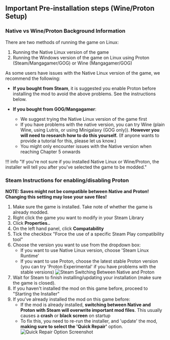 ## Important Pre-installation steps (Wine/Proton Setup)

### Native vs Wine/Proton Background Information

There are two methods of running the game on Linux:

1. Running the Native Linux version of the game
2. Running the Windows version of the game on Linux  using Proton (Steam/Mangagamer/GOG) or Wine (Mangagamer/GOG)

As some users have issues with the Native Linux version of the game, we recommend the following:

- **If you bought from Steam**, it is suggested you enable Proton before installing the mod to avoid the above problems. See the instructions below.

- **If you bought from GOG/Mangagamer**:

    - We suggest trying the Native Linux version of the game first
    - If you have problems with the native version, you can try Wine (plain Wine, using Lutris, or using Minigalaxy (GOG only)). **However you will need to research how to do this yourself.** (If anyone wants to provide a tutorial for this, please let us know.)
    - You might only encounter issues with the Native version when reaching Chapter 5 onwards

!!! info "If you're not sure if you installed Native Linux or Wine/Proton, the installer will tell you after you've selected the game to be modded."

### Steam Instructions for enabling/disabling Proton

**NOTE: Saves might not be compatible between Native and Proton! Changing this setting may lose your save files!**

1. Make sure the game is installed. Take note of whether the game is already modded.
2. Right click the game you want to modify in your Steam Library
3. Click **Properties..**
4. On the left hand panel, click **Compatability**
5. Tick the checkbox "Force the use of a specific Steam Play compatibility tool"
6. Choose the version you want to use from the dropdown box:
    - If you want to use Native Linux version, choose 'Steam Linux Runtime'
    - If you want to use Proton, choose the latest stable Proton version (you can try 'Proton Experimental' if you have problems with the stable versions)
    ![Steam Switching Between Native and Proton](https://07th-mod.com/wiki/img/steam-compatability.png)
7. Wait for Steam to finish installing/updating your installation (make sure the game is closed).
8. If you haven't installed the mod on this game before, proceed to "Starting the Installer"
9. If you've already installed the mod on this game before:
    - If the mod is already installed, **switching between Native and Proton with Steam will overwrite important mod files**. This usually causes a **crash** or **black screen** on startup
    - To fix this, you need to re-run the installer, and 'update' the mod, **making sure to select the 'Quick Repair'** option.
    ![Quick Repair Option Screenshot](https://07th-mod.com/wiki/img/quick-repair.png)